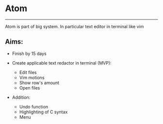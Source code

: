# Atom 

---

Atom is part of big system. In particular text editor in terminal like vim

## Aims:
- Finish by 15 days
- Create applicable text redactor in terminal (MVP):
    - Edit files
    - Vim motions
    - Show row's amount
    - Open files


- Addition:
    - Undo function
    - Highlighting of C syntax
    - Menu
